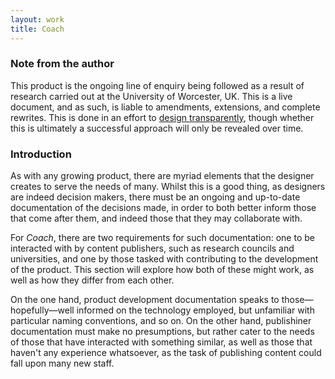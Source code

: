```yaml
---
layout: work
title: Coach
---
```

### Note from the author

This product is the ongoing line of enquiry being followed as a result of research carried out at the University of Worcester, UK. This is a live document, and as such, is liable to amendments, extensions, and complete rewrites. This is done in an effort to [design transparently](/2014/10/24/designing-in-the-open/), though whether this is ultimately a successful approach will only be revealed over time. 

### Introduction

As with any growing product, there are myriad elements that the designer creates to serve the needs of many. Whilst this is a good thing, as designers are indeed decision makers, there must be an ongoing and up-to-date documentation of the decisions made, in order to both better inform those that come after them, and indeed those that they may collaborate with.

For *Coach*, there are two requirements for such documentation: one to be interacted with by content publishers, such as research councils and universities, and one by those tasked with contributing to the development of the product. This section will explore how both of these might work, as well as how they differ from each other.

On the one hand, product development documentation speaks to those—hopefully—well informed on the technology employed, but unfamiliar with particular naming conventions, and so on. On the other hand, publishiner documentation must make no presumptions, but rather cater to the needs of those that have interacted with something similar, as well as those that haven't any experience whatsoever, as the task of publishing content could fall upon many new staff. 

